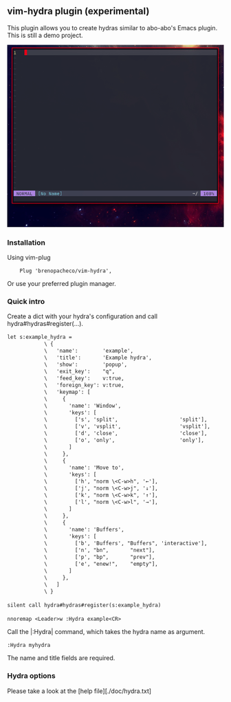 ## vim-hydra plugin (experimental)

This plugin allows you to create hydras similar to abo-abo's Emacs plugin.
This is still a demo project.

![example](./example.gif)

### Installation

Using vim-plug

```vim
    Plug 'brenopacheco/vim-hydra',
```

Or use your preferred plugin manager.

### Quick intro

Create a dict with your hydra's configuration and call hydra#hydras#register(...).

```vim
let s:example_hydra =
            \ {
            \   'name':        'example',
            \   'title':       'Example hydra',
            \   'show':        'popup',
            \   'exit_key':    "q",
            \   'feed_key':    v:true,
            \   'foreign_key': v:true,
            \   'keymap': [
            \     {
            \       'name': 'Window',
            \       'keys': [
            \         ['s', 'split',                    'split'],
            \         ['v', 'vsplit',                   'vsplit'],
            \         ['d', 'close',                    'close'],
            \         ['o', 'only',                     'only'],
            \       ]
            \     },
            \     {
            \       'name': 'Move to',
            \       'keys': [
            \         ['h', "norm \<C-w>h", '←'],
            \         ['j', "norm \<C-w>j", '↓'],
            \         ['k', "norm \<C-w>k", '↑'],
            \         ['l', "norm \<C-w>l", '→'],
            \       ]
            \     },
            \     {
            \       'name': 'Buffers',
            \       'keys': [
            \         ['b', 'Buffers', "Buffers", 'interactive'],
            \         ['n', "bn",       "next"],
            \         ['p', "bp",       "prev"],
            \         ['e', "enew!",    "empty"],
            \       ]
            \     },
            \   ]
            \ }

silent call hydra#hydras#register(s:example_hydra)

nnoremap <Leader>w :Hydra example<CR>
```

Call the |:Hydra| command, which takes the hydra name as argument.

```vim
:Hydra myhydra
```

The name and title fields are required.

### Hydra options

Please take a look at the [help file][./doc/hydra.txt]
